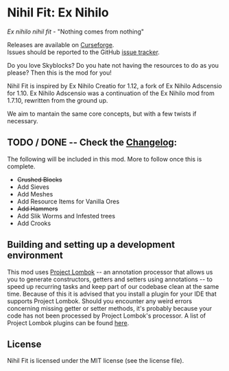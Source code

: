 # Nihil Fit: Ex Nihilo

*Ex nihilo nihil fit* - "Nothing comes from nothing"

Releases are available on [Curseforge](https://www.curseforge.com/minecraft/mc-mods/nihilfit).  
Issues should be reported to the GitHub [issue tracker](https://github.com/mcdli5/NihilFit/issues).

Do you love Skyblocks? Do you hate not having the resources to do as you please? Then this is the mod for you!

Nihil Fit is inspired by Ex Nihilo Creatio for 1.12, a fork of Ex Nihilo Adscensio for 1.10. Ex Nihilo Adscensio was
a continuation of the Ex Nihilo mod from 1.7.10, rewritten from the ground up.

We aim to mantain the same core concepts, but with a few twists if necessary.

## TODO / DONE -- Check the [Changelog](CHANGELOG.md):
The following will be included in this mod. More to follow once this is complete.
- ~~Crushed Blocks~~
- Add Sieves
- Add Meshes
- Add Resource Items for Vanilla Ores
- ~~Add Hammers~~
- Add Slik Worms and Infested trees
- Add Crooks

## Building and setting up a development environment
This mod uses [Project Lombok](http://projectlombok.org/) -- an annotation processor that allows us you to generate
constructors, getters and setters using annotations -- to speed up recurring tasks and keep part of our codebase clean
at the same time. Because of this it is advised that you install a plugin for your IDE that supports Project Lombok.
Should you encounter any weird errors concerning missing getter or setter methods, it's probably because your code has
not been processed by Project Lombok's processor. A list of Project Lombok plugins can be found
[here](http://projectlombok.org/download.html).

## License
Nihil Fit is licensed under the MIT license (see the license file).
